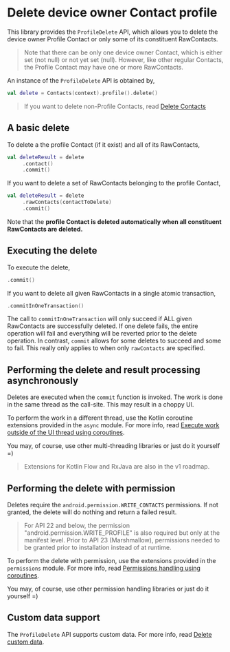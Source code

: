 # Delete device owner Contact profile

This library provides the `ProfileDelete` API, which allows you to delete the device owner Profile 
Contact or only some of its constituent RawContacts.

> Note that there can be only one device owner Contact, which is either set (not null) or not yet 
> set (null). However, like other regular Contacts, the Profile Contact may have one or more
> RawContacts.

An instance of the `ProfileDelete` API is obtained by,

```kotlin
val delete = Contacts(context).profile().delete()
```

> If you want to delete non-Profile Contacts, read [Delete Contacts](./../basics/delete-contacts.md)

## A basic delete

To delete a the profile Contact (if it exist) and all of its RawContacts,

```kotlin
val deleteResult = delete
     .contact()
     .commit()
```

If you want to delete a set of RawContacts belonging to the profile Contact,

```kotlin
val deleteResult = delete
     .rawContacts(contactToDelete)
     .commit()
```

Note that the **profile Contact is deleted automatically when all constituent RawContacts are deleted.**

## Executing the delete

To execute the delete,

```kotlin
.commit()
```

If you want to delete all given RawContacts in a single atomic transaction,

```kotlin
.commitInOneTransaction()
```

The call to `commitInOneTransaction` will only succeed if ALL given RawContacts are successfully 
deleted. If one delete fails, the entire operation will fail and everything will be reverted prior 
to the delete operation. In contrast, `commit` allows for some deletes to succeed and some to fail.
This really only applies to when only `rawContacts` are specified.

## Performing the delete and result processing asynchronously

Deletes are executed when the `commit` function is invoked. The work is done in the same thread as
the call-site. This may result in a choppy UI.

To perform the work in a different thread, use the Kotlin coroutine extensions provided in the `async` module.
For more info, read [Execute work outside of the UI thread using coroutines](./../async/async-execution-coroutines.md).

You may, of course, use other multi-threading libraries or just do it yourself =)

> Extensions for Kotlin Flow and RxJava are also in the v1 roadmap.

## Performing the delete with permission

Deletes require the `android.permission.WRITE_CONTACTS` permissions. If not granted, the delete
will do nothing and return a failed result.

> For API 22 and below, the permission "android.permission.WRITE_PROFILE" is also required but
> only at the manifest level. Prior to API 23 (Marshmallow), permissions needed to be granted
> prior to installation instead of at runtime.

To perform the delete with permission, use the extensions provided in the `permissions` module.
For more info, read [Permissions handling using coroutines](./../permissions/permissions-handling-coroutines.md).

You may, of course, use other permission handling libraries or just do it yourself =)

## Custom data support

The `ProfileDelete` API supports custom data. For more info, read [Delete custom data](./../customdata/delete-custom-data.md).
